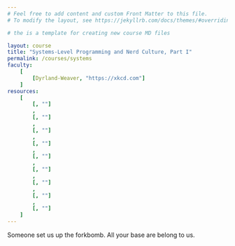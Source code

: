 ```yaml
---
# Feel free to add content and custom Front Matter to this file.
# To modify the layout, see https://jekyllrb.com/docs/themes/#overriding-theme-defaults

# the is a template for creating new course MD files

layout: course
title: "Systems-Level Programming and Nerd Culture, Part I"
permalink: /courses/systems
faculty:
    [
        [Dyrland-Weaver, "https://xkcd.com"]
    ]
resources:
    [
        [, ""]
        ,
        [, ""]
        ,
        [, ""]
        ,
        [, ""]
        ,
        [, ""]
        ,
        [, ""]
        ,
        [, ""]
        ,
        [, ""]
        ,
        [, ""]
    ]
---
```


Someone set us up the forkbomb.
All your base are belong to us.

